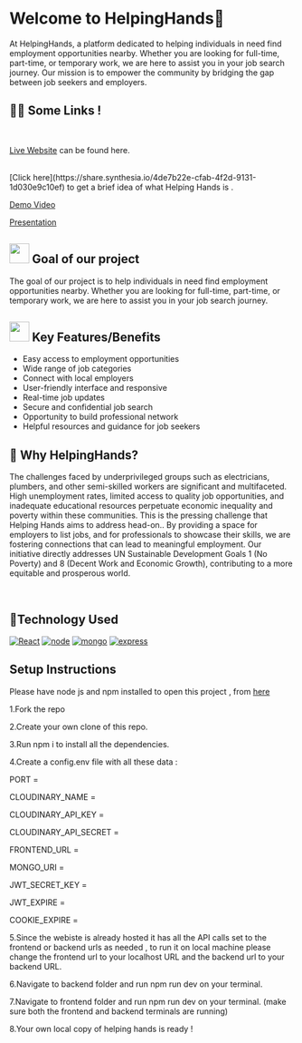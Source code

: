 

<a name="Welcome to HelpingHands"></a>

# Welcome to HelpingHands👋
At HelpingHands, a platform dedicated to helping individuals in need find employment opportunities nearby. Whether you are looking for full-time, part-time, or temporary work, we are here to assist you in your job search journey. Our mission is to empower the community by bridging the gap between job seekers and employers.


<a name="demo"></a>
## 👩‍💻 Some Links !
<br>

[Live Website](https://job-five-kappa.vercel.app/) can be found here.

<br>
[Click here](https://share.synthesia.io/4de7b22e-cfab-4f2d-9131-1d030e9c10ef) to get a brief idea of what Helping Hands is .

<br>

[Demo Video](https://youtu.be/3H0Y7zHUB0o)
<br>

 [Presentation](https://www.canva.com/design/DAGDHhIaNDA/PPvNH4KwRYimyqFOLGeZ1g/edit?utm_content=DAGDHhIaNDA&utm_campaign=designshare&utm_medium=link2&utm_source=sharebutton) 
<br>


<div>
  <h2><img src="https://github.com/Meetjain1/wanderlust/assets/133582566/4a07b161-b8d6-4803-804a-3b0db699023e" width="35" height="35"> Goal of our project </h2>
</div>

The goal of our project is to help individuals in need find employment opportunities nearby. Whether you are looking for full-time, part-time, or temporary work, we are here to assist you in your job search journey.

<div>
    <h2><img src="https://github.com/Meetjain1/wanderlust/assets/133582566/1ee5934a-27be-4502-a7bf-e6a8c78fe5a3" width="35" height="35"> Key Features/Benefits</h2>
</div>

- Easy access to employment opportunities
- Wide range of job categories
- Connect with local employers
- User-friendly interface and responsive 
- Real-time job updates
- Secure and confidential job search
- Opportunity to build professional network
- Helpful resources and guidance for job seekers


## 🤔 Why HelpingHands? 
The challenges faced by underprivileged groups such as electricians, plumbers, and other semi-skilled workers are significant and multifaceted. High unemployment rates, limited access to quality job opportunities, and inadequate educational resources perpetuate economic inequality and poverty within these communities. This is the pressing challenge that Helping Hands aims to address head-on.. By providing a space for employers to list jobs, and for professionals to showcase their skills, we are fostering connections that can lead to meaningful employment. Our initiative directly addresses UN Sustainable Development Goals 1 (No Poverty) and 8 (Decent Work and Economic Growth), contributing to a more equitable and prosperous world.


<br>

<h2> 🚀Technology Used</h2>

<p>

  <a href="https://www.w3schools.com/js/"><img src="https://img.icons8.com/?size=100&id=bzf0DqjXFHIW&format=png&color=000000" alt="React" /></a>
  <a href="https://www.w3schools.com/js/"><img src="https://img.icons8.com/?size=100&id=FQlr_bFSqEdG&format=png&color=000000" alt="node" /></a>
    <a href="https://www.w3schools.com/js/"><img src="https://img.icons8.com/?size=100&id=bosfpvRzNOG8&format=png&color=000000" alt="mongo" /></a>
    <a href="https://www.w3schools.com/js/"><img src="https://img.icons8.com/?size=100&id=SDVmtZ6VBGXt&format=png&color=000000" alt="express" /></a>





</p>


## Setup Instructions
Please have node js and npm installed to open this project , from [here](https://docs.npmjs.com/downloading-and-installing-node-js-and-npm)

1.Fork the repo

2.Create your own clone of this repo.

3.Run npm i to install all the dependencies.

4.Create a config.env file with all these data :

PORT = 

CLOUDINARY_NAME = 

CLOUDINARY_API_KEY = 

CLOUDINARY_API_SECRET = 

FRONTEND_URL = 

MONGO_URI = 

JWT_SECRET_KEY = 

JWT_EXPIRE = 

COOKIE_EXPIRE = 

5.Since the webiste is already hosted it has all the API calls set to the frontend or backend urls as needed , to run it on local machine please change the frontend url to your localhost URL and the backend url to your backend URL.

6.Navigate to backend folder and run npm run dev on your terminal.

7.Navigate to frontend folder and run npm run dev on your terminal.
(make sure both the frontend and backend terminals are running)


8.Your own local copy of helping hands is ready !



